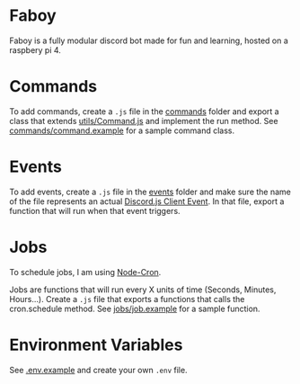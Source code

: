 # Faboy

Faboy is a fully modular discord bot made for fun and learning, hosted on a raspbery pi 4. 

# Commands

To add commands, create a ```.js``` file in the  [commands](commands) folder and export a class that extends [utils/Command.js](Command) and implement the run method. See [commands/command.example](command.example) for a sample command class.

# Events

To add events, create a ```.js``` file in the [events](events) folder and make sure the name of the file represents an actual [Discord.js Client Event](https://discord.js.org/#/docs/main/stable/class/Client). In that file, export a function that will run when that event triggers.

# Jobs

To schedule jobs, I am using [Node-Cron](https://www.npmjs.com/package/node-cron).

Jobs are functions that will run every X units of time (Seconds, Minutes, Hours...). Create a ```.js``` file that exports a functions that calls the cron.schedule method. See [jobs/job.example](job.example) for a sample function.

# Environment Variables

See [.env.example](.env.example) and create your own ```.env``` file.
